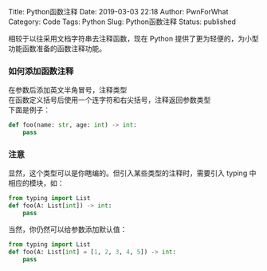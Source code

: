 Title: Python函数注释
Date: 2019-03-03 22:18
Author: PwnForWhat
Category: Code
Tags: Python
Slug: Python函数注释
Status: published

相较于以往采用文档字符串去注释函数，现在 Python 提供了更为轻便的，为小型功能函数准备的函数注释功能。

### 如何添加函数注释

在参数后添加英文半角冒号，注释类型  
在函数定义括号后使用一个连字符和右尖括号，注释返回参数类型  
下面是例子：

```python
def foo(name: str, age: int) -> int:
    pass
```


### 注意

显然，这个类型可以是你瞎编的。但引入某些类型的注释时，需要引入 typing 中相应的模块，如：

```python
from typing import List
def foo(A: List[int]) -> int:
	pass
```


当然，你仍然可以给参数添加默认值：

```python
from typing import List
def foo(A: List[int] = [1, 2, 3, 4, 5]) -> int:
	pass
```

